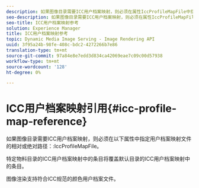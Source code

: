 ```yaml
---
description: 如果图像目录需要ICC用户档案映射，则必须在属性IccProfileMapFile中指定用户档案映射文件的相对或绝对路径。
seo-description: 如果图像目录需要ICC用户档案映射，则必须在属性IccProfileMapFile中指定用户档案映射文件的相对或绝对路径。
seo-title: ICC用户档案映射参考
solution: Experience Manager
title: ICC用户档案映射参考
topic: Dynamic Media Image Serving - Image Rendering API
uuid: 3f95a24b-98fe-408c-bdc2-4272266b7e86
translation-type: tm+mt
source-git-commit: 97a84e8e7edd3d834ca42069eae7c09c00d57938
workflow-type: tm+mt
source-wordcount: '128'
ht-degree: 0%

---
```



# ICC用户档案映射引用{#icc-profile-map-reference}

如果图像目录需要ICC用户档案映射，则必须在以下属性中指定用户档案映射文件的相对或绝对路径：:IccProfileMapFile。

特定物料目录的ICC用户档案映射中的条目将覆盖默认目录的ICC用户档案映射中的条目。

图像渲染支持符合ICC规范的颜色用户档案文件。
